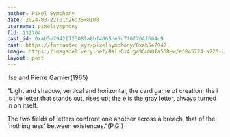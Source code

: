 ```yaml
---
author: Pixel Symphony
date: 2024-03-22T01:26:35+0100
username: pixelsymphony
fid: 232704
cast_id: 0xab5e79421723081a8bf4065de5c7f6f704f664c9
cast: https://farcaster.xyz/pixelsymphony/0xab5e7942
image: https://imagedelivery.net/BXluQx4ige9GuW0Ia56BHw/ef845724-a220-489c-118c-4907e65bdd00/original
layout: post
---
```


Ilse and Pierre Garnier(1965)

"Light and shadow, vertical and horizontal, the card game of creation; the i is the letter that stands out, rises up; the e is the gray letter, always turned in on itself.

The two fields of letters confront one another across a breach, that of the 'nothingness' between existences."(P.G.)

<img src='https://imagedelivery.net/BXluQx4ige9GuW0Ia56BHw/ef845724-a220-489c-118c-4907e65bdd00/original' alt='' referrerpolicy='no-referrer'/>
